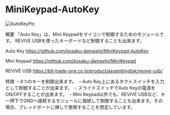 # MiniKeypad-AutoKey

![AutoKeyPic](https://user-images.githubusercontent.com/62051355/148771673-8d71375e-a230-4d8c-aac2-d893f1aba878.jpg)

概要
「Auto Key」は、Mini Keypadをマイコンで制御するためのモジュールです。
REVIVE USBを使ったキーボードなど制御することも出来ます。

Auto Key
https://github.com/kosaku-damashii/MiniKeypad-AutoKey

Mini Keypad
https://github.com/kosaku-damashii/MiniKeypad

REVIVE USB
https://bit-trade-one.co.jp/product/assemblydisk/revive-usb/

特徴
・4つのキーを制御出来ます。
・Auto Key上にあるタクトスイッチを入力として制御することが出来ます。
・スライドスイッチでAuto Keyの電源をON/OFFすることが出来ます。
・Mini Keypad以外でも、REVIVE USBなど、キー押下でGNDヘ接続するモジュールに接続して制御することも出来ます。その場合、ブレッドボードに挿して使用することを想定しています。

